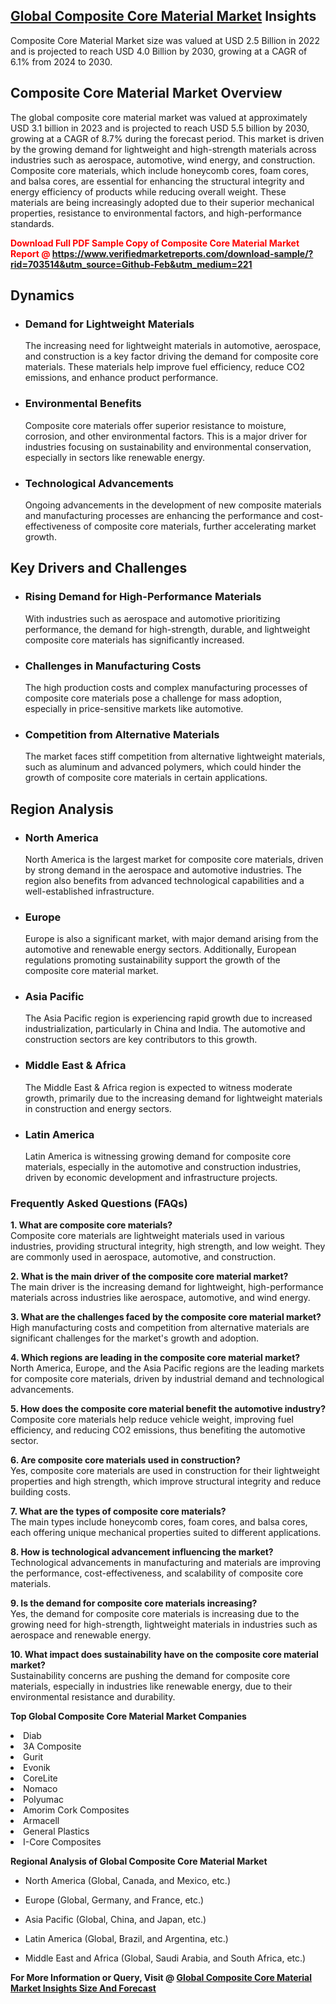 <h2><a href="https://www.verifiedmarketreports.com/download-sample/?rid=703514&amp;utm_source=Github&amp;utm_medium=221" target="_blank">Global Composite Core Material Market</a> Insights</h2><p>Composite Core Material Market size was valued at USD 2.5 Billion in 2022 and is projected to reach USD 4.0 Billion by 2030, growing at a CAGR of 6.1% from 2024 to 2030.</p><p> <h2>Composite Core Material Market Overview</h2> <p>The global composite core material market was valued at approximately USD 3.1 billion in 2023 and is projected to reach USD 5.5 billion by 2030, growing at a CAGR of 8.7% during the forecast period. This market is driven by the growing demand for lightweight and high-strength materials across industries such as aerospace, automotive, wind energy, and construction. Composite core materials, which include honeycomb cores, foam cores, and balsa cores, are essential for enhancing the structural integrity and energy efficiency of products while reducing overall weight. These materials are being increasingly adopted due to their superior mechanical properties, resistance to environmental factors, and high-performance standards.</p> <p><strong><p><span class=""><span style="color: #ff0000;"><strong>Download Full PDF Sample Copy of Composite Core Material Market Report</strong> @ </span><a href="https://www.verifiedmarketreports.com/download-sample/?rid=703514&amp;utm_source=Github-Feb&amp;utm_medium=221" target="_blank">https://www.verifiedmarketreports.com/download-sample/?rid=703514&amp;utm_source=Github-Feb&amp;utm_medium=221</a></span></p></strong></p> <h2>Dynamics</h2> <ul> <li><h3>Demand for Lightweight Materials</h3> The increasing need for lightweight materials in automotive, aerospace, and construction is a key factor driving the demand for composite core materials. These materials help improve fuel efficiency, reduce CO2 emissions, and enhance product performance.</li> <li><h3>Environmental Benefits</h3> Composite core materials offer superior resistance to moisture, corrosion, and other environmental factors. This is a major driver for industries focusing on sustainability and environmental conservation, especially in sectors like renewable energy.</li> <li><h3>Technological Advancements</h3> Ongoing advancements in the development of new composite materials and manufacturing processes are enhancing the performance and cost-effectiveness of composite core materials, further accelerating market growth.</li> </ul> <h2>Key Drivers and Challenges</h2> <ul> <li><h3>Rising Demand for High-Performance Materials</h3> With industries such as aerospace and automotive prioritizing performance, the demand for high-strength, durable, and lightweight composite core materials has significantly increased.</li> <li><h3>Challenges in Manufacturing Costs</h3> The high production costs and complex manufacturing processes of composite core materials pose a challenge for mass adoption, especially in price-sensitive markets like automotive.</li> <li><h3>Competition from Alternative Materials</h3> The market faces stiff competition from alternative lightweight materials, such as aluminum and advanced polymers, which could hinder the growth of composite core materials in certain applications.</li> </ul> <h2>Region Analysis</h2> <ul> <li><h3>North America</h3> North America is the largest market for composite core materials, driven by strong demand in the aerospace and automotive industries. The region also benefits from advanced technological capabilities and a well-established infrastructure.</li> <li><h3>Europe</h3> Europe is also a significant market, with major demand arising from the automotive and renewable energy sectors. Additionally, European regulations promoting sustainability support the growth of the composite core material market.</li> <li><h3>Asia Pacific</h3> The Asia Pacific region is experiencing rapid growth due to increased industrialization, particularly in China and India. The automotive and construction sectors are key contributors to this growth.</li> <li><h3>Middle East & Africa</h3> The Middle East & Africa region is expected to witness moderate growth, primarily due to the increasing demand for lightweight materials in construction and energy sectors.</li> <li><h3>Latin America</h3> Latin America is witnessing growing demand for composite core materials, especially in the automotive and construction industries, driven by economic development and infrastructure projects.</li> </ul> <h3>Frequently Asked Questions (FAQs)</h3> <p><strong>1. What are composite core materials?</strong> <br> Composite core materials are lightweight materials used in various industries, providing structural integrity, high strength, and low weight. They are commonly used in aerospace, automotive, and construction.</p> <p><strong>2. What is the main driver of the composite core material market?</strong> <br> The main driver is the increasing demand for lightweight, high-performance materials across industries like aerospace, automotive, and wind energy.</p> <p><strong>3. What are the challenges faced by the composite core material market?</strong> <br> High manufacturing costs and competition from alternative materials are significant challenges for the market's growth and adoption.</p> <p><strong>4. Which regions are leading in the composite core material market?</strong> <br> North America, Europe, and the Asia Pacific regions are the leading markets for composite core materials, driven by industrial demand and technological advancements.</p> <p><strong>5. How does the composite core material benefit the automotive industry?</strong> <br> Composite core materials help reduce vehicle weight, improving fuel efficiency, and reducing CO2 emissions, thus benefiting the automotive sector.</p> <p><strong>6. Are composite core materials used in construction?</strong> <br> Yes, composite core materials are used in construction for their lightweight properties and high strength, which improve structural integrity and reduce building costs.</p> <p><strong>7. What are the types of composite core materials?</strong> <br> The main types include honeycomb cores, foam cores, and balsa cores, each offering unique mechanical properties suited to different applications.</p> <p><strong>8. How is technological advancement influencing the market?</strong> <br> Technological advancements in manufacturing and materials are improving the performance, cost-effectiveness, and scalability of composite core materials.</p> <p><strong>9. Is the demand for composite core materials increasing?</strong> <br> Yes, the demand for composite core materials is increasing due to the growing need for high-strength, lightweight materials in industries such as aerospace and renewable energy.</p> <p><strong>10. What impact does sustainability have on the composite core material market?</strong> <br> Sustainability concerns are pushing the demand for composite core materials, especially in industries like renewable energy, due to their environmental resistance and durability.</p> </p><p><strong>Top Global Composite Core Material Market Companies</strong></p><div data-test-id=""><p><li>Diab</li><li> 3A Composite</li><li> Gurit</li><li> Evonik</li><li> CoreLite</li><li> Nomaco</li><li> Polyumac</li><li> Amorim Cork Composites</li><li> Armacell</li><li> General Plastics</li><li> I-Core Composites</li></p><div><strong>Regional Analysis of&nbsp;Global Composite Core Material Market</strong></div><ul><li dir="ltr"><p dir="ltr">North America&nbsp;(Global, Canada, and Mexico, etc.)</p></li><li dir="ltr"><p dir="ltr">Europe (Global, Germany, and France, etc.)</p></li><li dir="ltr"><p dir="ltr">Asia Pacific&nbsp;(Global, China, and Japan, etc.)</p></li><li dir="ltr"><p dir="ltr">Latin America&nbsp;(Global, Brazil, and Argentina, etc.)</p></li><li dir="ltr">Middle East and Africa&nbsp;(Global, Saudi Arabia, and South Africa, etc.)</li></ul><p><strong>For More Information or Query, Visit @&nbsp;</strong><strong><a href="https://www.verifiedmarketreports.com/product/composite-core-material-market/?utm_source=Github&amp;utm_medium=221" target="_blank">Global Composite Core Material Market Insights Size And Forecast</a></strong></p></div>

